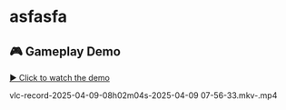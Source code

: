 # asfasfa

## 🎮 Gameplay Demo

[▶️ Click to watch the demo](vlc-record-2025-04-09-08h02m04s-2025-04-09%2007-56-33.mkv-.mp4)

 vlc-record-2025-04-09-08h02m04s-2025-04-09 07-56-33.mkv-.mp4
